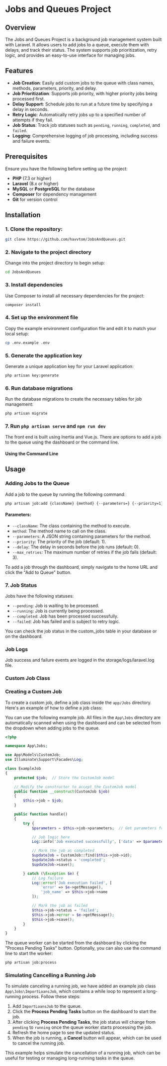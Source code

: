 # Jobs and Queues Project

## Overview

The Jobs and Queues Project is a background job management system built with Laravel. It allows users to add jobs to a queue, execute them with delays, and track their status. The system supports job prioritization, retry logic, and provides an easy-to-use interface for managing jobs.

## Features

- **Job Creation**: Easily add custom jobs to the queue with class names, methods, parameters, priority, and delay.
- **Job Prioritization**: Supports job priority, with higher priority jobs being processed first.
- **Delay Support**: Schedule jobs to run at a future time by specifying a delay in seconds.
- **Retry Logic**: Automatically retry jobs up to a specified number of attempts if they fail.
- **Job Status**: Track job statuses such as `pending`, `running`, `completed`, and `failed`.
- **Logging**: Comprehensive logging of job processing, including success and failure events.

## Prerequisites

Ensure you have the following before setting up the project:

- **PHP** (7.3 or higher)
- **Laravel** (8.x or higher)
- **MySQL** or **PostgreSQL** for the database
- **Composer** for dependency management
- **Git** for version control

## Installation

### 1. Clone the repository:

```bash
git clone https://github.com/havvtom/JobsAndQueues.git
```
### 2. Navigate to the project directory

Change into the project directory to begin setup:

```bash
cd JobsAndQueues
```
### 3. Install dependencies

Use Composer to install all necessary dependencies for the project:

```bash
composer install
```
### 4. Set up the environment file

Copy the example environment configuration file and edit it to match your local setup:

```bash
cp .env.example .env
```
### 5. Generate the application key

Generate a unique application key for your Laravel application:

```bash
php artisan key:generate
```
### 6. Run database migrations

Run the database migrations to create the necessary tables for job management:

```bash
php artisan migrate
```

### 7. Run `php artisan serve` and `npm run dev`

The front end is built using Inertia and Vue.js. There are options to add a job to the queue using the dashboard or the command line.

#### Using the Command Line

## Usage

### Adding Jobs to the Queue

Add a job to the queue by running the following command:

```bash
php artisan job:add {className} {method} {--parameters=} {--priority=1} {--delay=0} {--max_retries=3}
```
#### Parameters:

- `--className`: The class containing the method to execute.
- `method`: The method name to call on the class.
- `--parameters`: A JSON string containing parameters for the method.
- `--priority`: The priority of the job (default: 1).
- `--delay`: The delay in seconds before the job runs (default: 0).
- `--max_retries`: The maximum number of retries if the job fails (default: 3).

To add a job through the dashboard, simply navigate to the home URL and click the "Add to Queue" button.

### 7. Job Status

Jobs have the following statuses:

- `--pending`: Job is waiting to be processed.
- `--running`: Job is currently being processed.
- `--completed`: Job has been processed successfully.
- `--failed`: Job has failed and is subject to retry logic.

You can check the job status in the custom_jobs table in your database or on the dashboard.

### Job Logs
Job success and failure events are logged in the storage/logs/laravel.log file.

### Custom Job Class
### Creating a Custom Job

To create a custom job, define a job class inside the `app/Jobs` directory. Here's an example of how to define a job class:

You can use the following example job. All files in the `App\Jobs` directory are automatically scanned when using the dashboard and can be selected from the dropdown when adding jobs to the queue.

```php
<?php

namespace App\Jobs;

use App\Models\CustomJob;
use Illuminate\Support\Facades\Log;

class ExampleJob
{
    protected $job;  // Store the CustomJob model

    // Modify the constructor to accept the CustomJob model
    public function __construct(CustomJob $job)
    {
        $this->job = $job;
    }

    public function handle()
    {
        try {
            $parameters = $this->job->parameters;  // Get parameters from the job model

            // Job logic here
            Log::info('Job executed successfully', ['data' => $parameters]);

            // Mark the job as completed
            $updateJob = CustomJob::find($this->job->id);
            $updateJob->status = 'completed';
            $updateJob->save();

        } catch (\Exception $e) {
            // Log failure
            Log::error('Job execution failed', [
                'error' => $e->getMessage(),
                'job_name' => $this->job->name
            ]);

            // Mark the job as failed
            $this->job->status = 'failed';
            $this->job->error = $e->getMessage();
            $this->job->save();
        }
    }
}
```
The queue worker can be started from the dashboard by clicking the "Process Pending Tasks" button. Optionally, you can also use the command line to start the worker:

```bash
php artisan job:process
```
### Simulating Cancelling a Running Job

To simulate canceling a running job, we have added an example job class `App\Jobs\ImportLoansJob`, which contains a while loop to represent a long-running process. Follow these steps:

1. Add `ImportLoansJob` to the queue.
2. Click the **Process Pending Tasks** button on the dashboard to start the job.
3. After clicking **Process Pending Tasks**, the job status will change from `pending` to `running` once the queue worker starts processing the job.
4. Refresh the home page to see the updated status.
5. When the job is running, a **Cancel** button will appear, which can be used to cancel the running job.

This example helps simulate the cancellation of a running job, which can be useful for testing or managing long-running tasks in the queue.
